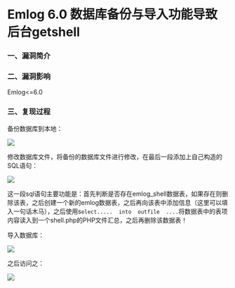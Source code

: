 # Emlog 6.0 数据库备份与导入功能导致后台getshell

### 一、漏洞简介

### 二、漏洞影响

Emlog<=6.0

### 三、复现过程

备份数据库到本地：

![](images/15890111815322.png)


修改数据库文件，将备份的数据库文件进行修改，在最后一段添加上自己构造的SQL语句：

![](images/15890111895304.png)


这一段sql语句主要功能是：首先判断是否存在emlog_shell数据表，如果存在则删除该表，之后创建一个新的emlog数据表，之后再向该表中添加信息（这里可以填入一句话木马），之后使用s`elect.....  into  outfile  ....`将数据表中的表项内容读入到一个shell.php的PHP文件汇总，之后再删除该数据表！

导入数据库：

![](images/15890112026075.png)


之后访问之：

![](images/15890112088450.png)
